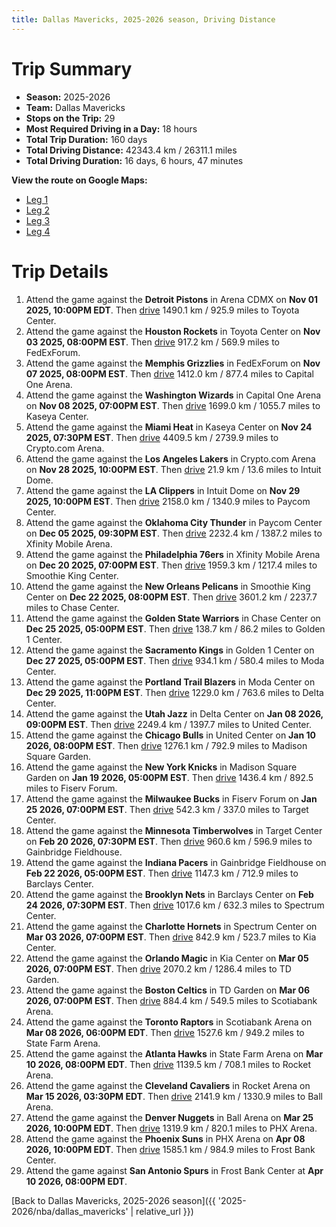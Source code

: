 ```yaml
---
title: Dallas Mavericks, 2025-2026 season, Driving Distance
---
```


# Trip Summary
- **Season:** 2025-2026
- **Team:** Dallas Mavericks
- **Stops on the Trip:** 29
- **Most Required Driving in a Day:** 18 hours
- **Total Trip Duration:** 160 days
- **Total Driving Distance:** 42343.4 km / 26311.1 miles
- **Total Driving Duration:** 16 days, 6 hours, 47 minutes

**View the route on Google Maps:**
- [Leg 1](https://www.google.com/maps/dir/Arena+CDMX+Mexico+City+MX/Toyota+Center+Houston+TX/FedExForum+Memphis+TN/Capital+One+Arena+Washington+DC/Kaseya+Center+Miami+FL/Crypto.com+Arena+Los+Angeles+CA/Intuit+Dome+Inglewood+CA/Paycom+Center+Oklahoma+City+OK/Xfinity+Mobile+Arena+Philadelphia+PA/Smoothie+King+Center+New+Orleans+LA)
- [Leg 2](https://www.google.com/maps/dir/Smoothie+King+Center+New+Orleans+LA/Chase+Center+San+Francisco+CA/Golden+1+Center+Sacramento+CA/Moda+Center+Portland+OR/Delta+Center+Salt+Lake+City+UT/United+Center+Chicago+IL/Madison+Square+Garden+New+York+NY/Fiserv+Forum+Milwaukee+WI/Target+Center+Minneapolis+MN/Gainbridge+Fieldhouse+Indianapolis+IN)
- [Leg 3](https://www.google.com/maps/dir/Gainbridge+Fieldhouse+Indianapolis+IN/Barclays+Center+Brooklyn+NY/Spectrum+Center+Charlotte+NC/Kia+Center+Orlando+FL/TD+Garden+Boston+MA/Scotiabank+Arena+Toronto+ON/State+Farm+Arena+Atlanta+GA/Rocket+Arena+Cleveland+OH/Ball+Arena+Denver+CO/PHX+Arena+Phoenix+AZ)
- [Leg 4](https://www.google.com/maps/dir/PHX+Arena+Phoenix+AZ/Frost+Bank+Center+San+Antonio+TX)

# Trip Details
1. Attend the game against the **Detroit Pistons** in Arena CDMX on **Nov 01 2025, 10:00PM EDT**. Then [drive](https://www.google.com/maps/dir/Arena+CDMX+Mexico+City+MX/Toyota+Center+Houston+TX) 1490.1 km / 925.9 miles to Toyota Center.
2. Attend the game against the **Houston Rockets** in Toyota Center on **Nov 03 2025, 08:00PM EST**. Then [drive](https://www.google.com/maps/dir/Toyota+Center+Houston+TX/FedExForum+Memphis+TN) 917.2 km / 569.9 miles to FedExForum.
3. Attend the game against the **Memphis Grizzlies** in FedExForum on **Nov 07 2025, 08:00PM EST**. Then [drive](https://www.google.com/maps/dir/FedExForum+Memphis+TN/Capital+One+Arena+Washington+DC) 1412.0 km / 877.4 miles to Capital One Arena.
4. Attend the game against the **Washington Wizards** in Capital One Arena on **Nov 08 2025, 07:00PM EST**. Then [drive](https://www.google.com/maps/dir/Capital+One+Arena+Washington+DC/Kaseya+Center+Miami+FL) 1699.0 km / 1055.7 miles to Kaseya Center.
5. Attend the game against the **Miami Heat** in Kaseya Center on **Nov 24 2025, 07:30PM EST**. Then [drive](https://www.google.com/maps/dir/Kaseya+Center+Miami+FL/Crypto.com+Arena+Los+Angeles+CA) 4409.5 km / 2739.9 miles to Crypto.com Arena.
6. Attend the game against the **Los Angeles Lakers** in Crypto.com Arena on **Nov 28 2025, 10:00PM EST**. Then [drive](https://www.google.com/maps/dir/Crypto.com+Arena+Los+Angeles+CA/Intuit+Dome+Inglewood+CA) 21.9 km / 13.6 miles to Intuit Dome.
7. Attend the game against the **LA Clippers** in Intuit Dome on **Nov 29 2025, 10:00PM EST**. Then [drive](https://www.google.com/maps/dir/Intuit+Dome+Inglewood+CA/Paycom+Center+Oklahoma+City+OK) 2158.0 km / 1340.9 miles to Paycom Center.
8. Attend the game against the **Oklahoma City Thunder** in Paycom Center on **Dec 05 2025, 09:30PM EST**. Then [drive](https://www.google.com/maps/dir/Paycom+Center+Oklahoma+City+OK/Xfinity+Mobile+Arena+Philadelphia+PA) 2232.4 km / 1387.2 miles to Xfinity Mobile Arena.
9. Attend the game against the **Philadelphia 76ers** in Xfinity Mobile Arena on **Dec 20 2025, 07:00PM EST**. Then [drive](https://www.google.com/maps/dir/Xfinity+Mobile+Arena+Philadelphia+PA/Smoothie+King+Center+New+Orleans+LA) 1959.3 km / 1217.4 miles to Smoothie King Center.
10. Attend the game against the **New Orleans Pelicans** in Smoothie King Center on **Dec 22 2025, 08:00PM EST**. Then [drive](https://www.google.com/maps/dir/Smoothie+King+Center+New+Orleans+LA/Chase+Center+San+Francisco+CA) 3601.2 km / 2237.7 miles to Chase Center.
11. Attend the game against the **Golden State Warriors** in Chase Center on **Dec 25 2025, 05:00PM EST**. Then [drive](https://www.google.com/maps/dir/Chase+Center+San+Francisco+CA/Golden+1+Center+Sacramento+CA) 138.7 km / 86.2 miles to Golden 1 Center.
12. Attend the game against the **Sacramento Kings** in Golden 1 Center on **Dec 27 2025, 05:00PM EST**. Then [drive](https://www.google.com/maps/dir/Golden+1+Center+Sacramento+CA/Moda+Center+Portland+OR) 934.1 km / 580.4 miles to Moda Center.
13. Attend the game against the **Portland Trail Blazers** in Moda Center on **Dec 29 2025, 11:00PM EST**. Then [drive](https://www.google.com/maps/dir/Moda+Center+Portland+OR/Delta+Center+Salt+Lake+City+UT) 1229.0 km / 763.6 miles to Delta Center.
14. Attend the game against the **Utah Jazz** in Delta Center on **Jan 08 2026, 09:00PM EST**. Then [drive](https://www.google.com/maps/dir/Delta+Center+Salt+Lake+City+UT/United+Center+Chicago+IL) 2249.4 km / 1397.7 miles to United Center.
15. Attend the game against the **Chicago Bulls** in United Center on **Jan 10 2026, 08:00PM EST**. Then [drive](https://www.google.com/maps/dir/United+Center+Chicago+IL/Madison+Square+Garden+New+York+NY) 1276.1 km / 792.9 miles to Madison Square Garden.
16. Attend the game against the **New York Knicks** in Madison Square Garden on **Jan 19 2026, 05:00PM EST**. Then [drive](https://www.google.com/maps/dir/Madison+Square+Garden+New+York+NY/Fiserv+Forum+Milwaukee+WI) 1436.4 km / 892.5 miles to Fiserv Forum.
17. Attend the game against the **Milwaukee Bucks** in Fiserv Forum on **Jan 25 2026, 07:00PM EST**. Then [drive](https://www.google.com/maps/dir/Fiserv+Forum+Milwaukee+WI/Target+Center+Minneapolis+MN) 542.3 km / 337.0 miles to Target Center.
18. Attend the game against the **Minnesota Timberwolves** in Target Center on **Feb 20 2026, 07:30PM EST**. Then [drive](https://www.google.com/maps/dir/Target+Center+Minneapolis+MN/Gainbridge+Fieldhouse+Indianapolis+IN) 960.6 km / 596.9 miles to Gainbridge Fieldhouse.
19. Attend the game against the **Indiana Pacers** in Gainbridge Fieldhouse on **Feb 22 2026, 05:00PM EST**. Then [drive](https://www.google.com/maps/dir/Gainbridge+Fieldhouse+Indianapolis+IN/Barclays+Center+Brooklyn+NY) 1147.3 km / 712.9 miles to Barclays Center.
20. Attend the game against the **Brooklyn Nets** in Barclays Center on **Feb 24 2026, 07:30PM EST**. Then [drive](https://www.google.com/maps/dir/Barclays+Center+Brooklyn+NY/Spectrum+Center+Charlotte+NC) 1017.6 km / 632.3 miles to Spectrum Center.
21. Attend the game against the **Charlotte Hornets** in Spectrum Center on **Mar 03 2026, 07:00PM EST**. Then [drive](https://www.google.com/maps/dir/Spectrum+Center+Charlotte+NC/Kia+Center+Orlando+FL) 842.9 km / 523.7 miles to Kia Center.
22. Attend the game against the **Orlando Magic** in Kia Center on **Mar 05 2026, 07:00PM EST**. Then [drive](https://www.google.com/maps/dir/Kia+Center+Orlando+FL/TD+Garden+Boston+MA) 2070.2 km / 1286.4 miles to TD Garden.
23. Attend the game against the **Boston Celtics** in TD Garden on **Mar 06 2026, 07:00PM EST**. Then [drive](https://www.google.com/maps/dir/TD+Garden+Boston+MA/Scotiabank+Arena+Toronto+ON) 884.4 km / 549.5 miles to Scotiabank Arena.
24. Attend the game against the **Toronto Raptors** in Scotiabank Arena on **Mar 08 2026, 06:00PM EDT**. Then [drive](https://www.google.com/maps/dir/Scotiabank+Arena+Toronto+ON/State+Farm+Arena+Atlanta+GA) 1527.6 km / 949.2 miles to State Farm Arena.
25. Attend the game against the **Atlanta Hawks** in State Farm Arena on **Mar 10 2026, 08:00PM EDT**. Then [drive](https://www.google.com/maps/dir/State+Farm+Arena+Atlanta+GA/Rocket+Arena+Cleveland+OH) 1139.5 km / 708.1 miles to Rocket Arena.
26. Attend the game against the **Cleveland Cavaliers** in Rocket Arena on **Mar 15 2026, 03:30PM EDT**. Then [drive](https://www.google.com/maps/dir/Rocket+Arena+Cleveland+OH/Ball+Arena+Denver+CO) 2141.9 km / 1330.9 miles to Ball Arena.
27. Attend the game against the **Denver Nuggets** in Ball Arena on **Mar 25 2026, 10:00PM EDT**. Then [drive](https://www.google.com/maps/dir/Ball+Arena+Denver+CO/PHX+Arena+Phoenix+AZ) 1319.9 km / 820.1 miles to PHX Arena.
28. Attend the game against the **Phoenix Suns** in PHX Arena on **Apr 08 2026, 10:00PM EDT**. Then [drive](https://www.google.com/maps/dir/PHX+Arena+Phoenix+AZ/Frost+Bank+Center+San+Antonio+TX) 1585.1 km / 984.9 miles to Frost Bank Center.
29. Attend the game against **San Antonio Spurs** in Frost Bank Center at **Apr 10 2026, 08:00PM EDT**.

[Back to Dallas Mavericks, 2025-2026 season]({{ '2025-2026/nba/dallas_mavericks' | relative_url }})
